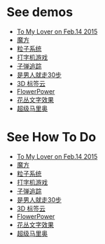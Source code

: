 # See demos

- [To My Lover on Feb.14 2015][0.0]
- [魔方][1.0]
- [粒子系统][2.0]
- [打字机游戏][3.0]
- [子弹追踪][4.0]
- [是男人就走30步][5.0]
- [3D 标签云][6.0]
- [FlowerPower][7.0]
- [花丛文字效果][8.0]
- [超级马里奥][9.0]

[0.0]: http://hanzichi.github.io/canvas/love-on-20150214/
[1.0]: http://hanzichi.github.io/canvas/magic-cube/
[2.0]: http://hanzichi.github.io/canvas/particle-system/
[3.0]: http://hanzichi.github.io/canvas/canvas-typewriter-game/
[4.0]: http://hanzichi.github.io/canvas/bullet-trace/
[5.0]: http://hanzichi.github.io/canvas/go-30-steps-if-you-are-a-man/
[6.0]: http://hanzichi.github.io/canvas/js-cloudtag/
[7.0]: http://hanzichi.github.io/canvas/FlowerPower/
[8.0]: http://hanzichi.github.io/canvas/flower-text/
[9.0]: http://hanzichi.github.io/canvas/superMario/


# See How To Do

- [To My Lover on Feb.14 2015][0.1]
- [魔方][1.1]
- [粒子系统][2.1]
- [打字机游戏][3.1]
- [子弹追踪][4.1]
- [是男人就走30步][5.1]
- [3D 标签云][6.1]
- [FlowerPower][7.1]
- [花丛文字效果][8.1]
- [超级马里奥][9.1]

[0.1]: http://www.cnblogs.com/zichi/p/4251174.html
[1.1]: http://www.cnblogs.com/zichi/p/4267180.html
[2.1]: http://www.cnblogs.com/zichi/p/4303125.html
[3.1]: http://www.cnblogs.com/zichi/p/4307915.html
[4.1]: http://www.cnblogs.com/zichi/p/4280396.html
[5.1]: http://www.cnblogs.com/zichi/p/4280396.html
[6.1]: http://www.cnblogs.com/zichi/p/4287187.html
[7.1]: http://www.cnblogs.com/zichi/category/627224.html
[8.1]: http://www.cnblogs.com/zichi/category/627224.html
[9.1]: https://github.com/hanzichi/hanzichi.github.io/blob/master/canvas/superMario/README.md